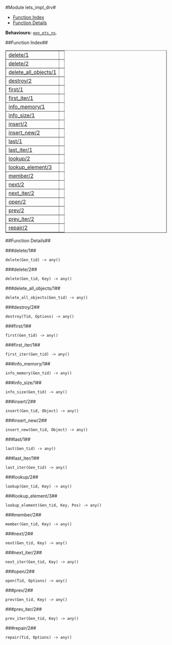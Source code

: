 

#Module lets_impl_drv#
* [Function Index](#index)
* [Function Details](#functions)


__Behaviours:__ [`gen_ets_ns`](gen_ets_ns.md).<a name="index"></a>

##Function Index##


<table width="100%" border="1" cellspacing="0" cellpadding="2" summary="function index"><tr><td valign="top"><a href="#delete-1">delete/1</a></td><td></td></tr><tr><td valign="top"><a href="#delete-2">delete/2</a></td><td></td></tr><tr><td valign="top"><a href="#delete_all_objects-1">delete_all_objects/1</a></td><td></td></tr><tr><td valign="top"><a href="#destroy-2">destroy/2</a></td><td></td></tr><tr><td valign="top"><a href="#first-1">first/1</a></td><td></td></tr><tr><td valign="top"><a href="#first_iter-1">first_iter/1</a></td><td></td></tr><tr><td valign="top"><a href="#info_memory-1">info_memory/1</a></td><td></td></tr><tr><td valign="top"><a href="#info_size-1">info_size/1</a></td><td></td></tr><tr><td valign="top"><a href="#insert-2">insert/2</a></td><td></td></tr><tr><td valign="top"><a href="#insert_new-2">insert_new/2</a></td><td></td></tr><tr><td valign="top"><a href="#last-1">last/1</a></td><td></td></tr><tr><td valign="top"><a href="#last_iter-1">last_iter/1</a></td><td></td></tr><tr><td valign="top"><a href="#lookup-2">lookup/2</a></td><td></td></tr><tr><td valign="top"><a href="#lookup_element-3">lookup_element/3</a></td><td></td></tr><tr><td valign="top"><a href="#member-2">member/2</a></td><td></td></tr><tr><td valign="top"><a href="#next-2">next/2</a></td><td></td></tr><tr><td valign="top"><a href="#next_iter-2">next_iter/2</a></td><td></td></tr><tr><td valign="top"><a href="#open-2">open/2</a></td><td></td></tr><tr><td valign="top"><a href="#prev-2">prev/2</a></td><td></td></tr><tr><td valign="top"><a href="#prev_iter-2">prev_iter/2</a></td><td></td></tr><tr><td valign="top"><a href="#repair-2">repair/2</a></td><td></td></tr></table>


<a name="functions"></a>

##Function Details##

<a name="delete-1"></a>

###delete/1##


`delete(Gen_tid) -> any()`

<a name="delete-2"></a>

###delete/2##


`delete(Gen_tid, Key) -> any()`

<a name="delete_all_objects-1"></a>

###delete_all_objects/1##


`delete_all_objects(Gen_tid) -> any()`

<a name="destroy-2"></a>

###destroy/2##


`destroy(Tid, Options) -> any()`

<a name="first-1"></a>

###first/1##


`first(Gen_tid) -> any()`

<a name="first_iter-1"></a>

###first_iter/1##


`first_iter(Gen_tid) -> any()`

<a name="info_memory-1"></a>

###info_memory/1##


`info_memory(Gen_tid) -> any()`

<a name="info_size-1"></a>

###info_size/1##


`info_size(Gen_tid) -> any()`

<a name="insert-2"></a>

###insert/2##


`insert(Gen_tid, Object) -> any()`

<a name="insert_new-2"></a>

###insert_new/2##


`insert_new(Gen_tid, Object) -> any()`

<a name="last-1"></a>

###last/1##


`last(Gen_tid) -> any()`

<a name="last_iter-1"></a>

###last_iter/1##


`last_iter(Gen_tid) -> any()`

<a name="lookup-2"></a>

###lookup/2##


`lookup(Gen_tid, Key) -> any()`

<a name="lookup_element-3"></a>

###lookup_element/3##


`lookup_element(Gen_tid, Key, Pos) -> any()`

<a name="member-2"></a>

###member/2##


`member(Gen_tid, Key) -> any()`

<a name="next-2"></a>

###next/2##


`next(Gen_tid, Key) -> any()`

<a name="next_iter-2"></a>

###next_iter/2##


`next_iter(Gen_tid, Key) -> any()`

<a name="open-2"></a>

###open/2##


`open(Tid, Options) -> any()`

<a name="prev-2"></a>

###prev/2##


`prev(Gen_tid, Key) -> any()`

<a name="prev_iter-2"></a>

###prev_iter/2##


`prev_iter(Gen_tid, Key) -> any()`

<a name="repair-2"></a>

###repair/2##


`repair(Tid, Options) -> any()`

